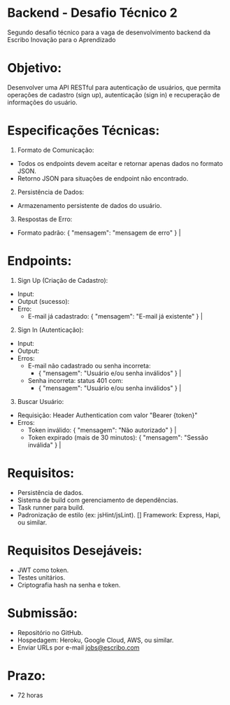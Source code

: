 # Backend - Desafio Técnico 2

Segundo desafio técnico para a vaga de desenvolvimento backend da Escribo Inovação para o Aprendizado 


# Objetivo:
Desenvolver uma API RESTful para autenticação de usuários, que permita operações de cadastro (sign up),
autenticação (sign in) e recuperação de informações do usuário.



# Especificações Técnicas:

1. Formato de Comunicação:

- Todos os endpoints devem aceitar e retornar apenas dados no formato JSON.
- Retorno JSON para situações de endpoint não encontrado.

2. Persistência de Dados:
- Armazenamento persistente de dados do usuário.

3. Respostas de Erro:
- Formato padrão:
{ &quot;mensagem&quot;: &quot;mensagem de erro&quot; } |

# Endpoints:

1. Sign Up (Criação de Cadastro):
- Input:
- Output (sucesso):
- Erro:
  - E-mail já cadastrado: { &quot;mensagem&quot;: &quot;E-mail já existente&quot; } |

2. Sign In (Autenticação):
- Input:
- Output:
- Erros:
  - E-mail não cadastrado ou senha incorreta:
    - { &quot;mensagem&quot;: &quot;Usuário e/ou senha inválidos&quot; } |
  - Senha incorreta: status 401 com:
    - { &quot;mensagem&quot;: &quot;Usuário e/ou senha inválidos&quot; } |

3. Buscar Usuário:

- Requisição: Header Authentication com valor &quot;Bearer {token}&quot;
- Erros:
  - Token inválido: { &quot;mensagem&quot;: &quot;Não autorizado&quot; } |
  - Token expirado (mais de 30 minutos): { &quot;mensagem&quot;: &quot;Sessão inválida&quot; } |

# Requisitos:
- Persistência de dados.
- Sistema de build com gerenciamento de dependências.
- Task runner para build.
- Padronização de estilo (ex: jsHint/jsLint).
[] Framework: Express, Hapi, ou similar.

# Requisitos Desejáveis:
- JWT como token.
- Testes unitários.
- Criptografia hash na senha e token.

# Submissão:
- Repositório no GitHub.
- Hospedagem: Heroku, Google Cloud, AWS, ou similar.
- Enviar URLs por e-mail jobs@escribo.com

# Prazo:
- 72 horas